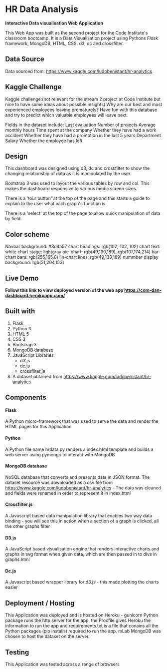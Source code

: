 # HR Data Analysis
**Interactive Data visualisation Web Application**

This Web App was built as the second project for the Code Institute's classroom bootcamp. It is a Data Visualisation project using Pythons *Flask* framework, MongoDB, HTML, CSS, d3, dc and crossfilter.

## Data Source
Data sourced from: https://www.kaggle.com/ludobenistant/hr-analytics

## Kaggle Challenge

Kaggle challenge:(not relevant for the stream 2 project at Code Institute but nice to have some ideas about possible insights)
Why are our best and most experienced employees leaving prematurely? Have fun with this database and try to predict which valuable employees will leave next. 

Fields in the dataset include:
Last evaluation
Number of projects
Average monthly hours
Time spent at the company
Whether they have had a work accident
Whether they have had a promotion in the last 5 years
Department
Salary
Whether the employee has left

## Design

This dashboard was designed using d3, dc and crossfilter to show the changing relationship of data as it is manipulated by the user.

Bootstrap 3 was used to layout the various tables by row and col. This makes the dashboard responsive to various media screen sizes.

There is a 'tour button' at the top of the page and this starts a guide to explain to the user what each graph's function is.

There is a 'select' at the top of the page to allow quick manipulation of data by field.

## Color scheme

Navbar background: #3d4a57
chart headings: rgb(102, 102, 102)
chart text: white
chart stage: lightgray
pie-chart: rgb(49,130,189), rgb(107,174,214)
bar-chart bars: rgb(255,165,0)
lin-chart lines: rgb(49,130,189)
nummber display background: rgb(51,204,153)

## Live Demo

**Follow this link to view deployed version of the web app https://com-dan-dashboard.herokuapp.com/**

## Built with 
1. Flask 
2. Python 3
2. HTML 5
3. CSS 3
4. Bootstrap 3
5. MongoDB database
6. JavaScript Libraries:
    * d3.js
    * dc.js
    * crossfilter.js
7. A dataset obtained from https://www.kaggle.com/ludobenistant/hr-analytics

## Components

#### Flask
A Python micro-framework that was used to serve the data and render the HTML pages for this Application

#### Python
A Python file name hrdata.py renders a index.html template and builds a web server using pymongo to interact with MongoDB

#### MongoDB database
NoSQL database that converts and presents data in JSON format. The dataset resource was downloaded as a csv file from https://www.kaggle.com/ludobenistant/hr-analytics - The data was cleaned and fields were renamed in order to represent it in index.html

#### Crossfilter.js
A Javascript based data manipulation library that enables two way data binding - you will see this in action when a section of a graph is clicked, all the other graphs filter

#### D3.js
A JavaScript based visualisation engine that renders interactive charts and graphs in svg format when given data, which are then passed in to divs in graphs.html

#### Dc.js
A Javascript based wrapper library for d3.js - this made plotting the charts easier


## Deployment / Hosting

This Application was deployed and is hosted on Heroku - gunicorn Python package runs the http server for the app, the Procfile gives Heroku the information to run the app and requirements.txt is a file that conains all the Python packages (pip installs) required to run the app. mLab MongoDB was chosen to host the dataset on the server.


## Testing
This Application was tested across a range of browsers






